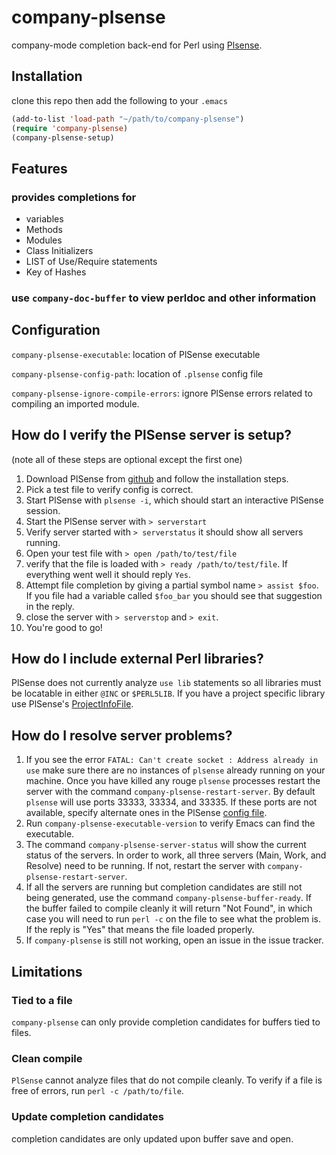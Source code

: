 # company-plsense 

company-mode completion back-end for Perl using [Plsense](https://github.com/aki2o/plsense).

## Installation

clone this repo then add the following to your `.emacs` 
```lisp
(add-to-list 'load-path "~/path/to/company-plsense")
(require 'company-plsense)
(company-plsense-setup)

```

## Features

### provides completions for
- variables
- Methods
- Modules
- Class Initializers
- LIST of Use/Require statements
- Key of Hashes


### use `company-doc-buffer` to view perldoc and other information

## Configuration
`company-plsense-executable`: location of PlSense executable

`company-plsense-config-path`: location of `.plsense` config file

`company-plsense-ignore-compile-errors`: ignore PlSense errors related to compiling an imported module.

## How do I verify the PlSense server is setup?
(note all of these steps are optional except the first one)
1. Download PlSense from [github](https://github.com/aki2o/plsense) and follow the
   installation steps.
2. Pick a test file to verify config is correct.
3. Start PlSense with `plsense -i`, which should start an interactive PlSense session.
4. Start the PlSense server with `> serverstart`
5. Verify server started with `> serverstatus` it should show all servers running.
6. Open your test file with `> open /path/to/test/file`
7. verify that the file is loaded with `> ready /path/to/test/file`. If
   everything went well it should reply `Yes`.
8. Attempt file completion by giving a partial symbol name `> assist $foo`. If
   you file had a variable called `$foo_bar` you should see that suggestion in
   the reply.
9. close the server with `> serverstop` and `> exit`.
10. You're good to go!

## How do I include external Perl libraries?
PlSense does not currently analyze `use lib` statements so all libraries must
be locatable in either `@INC` or `$PERL5LIB`. If you have a project specific
library use PlSense's [ProjectInfoFile](https://github.com/aki2o/plsense/wiki/Library#projectmodule).

## How do I resolve server problems?
1. If you see the error `FATAL: Can't create socket : Address already in use`
   make sure there are no instances of `plsense` already running on your machine.
   Once you have killed any rouge `plsense` processes restart the server with the
   command `company-plsense-restart-server`. By default `plsense` will use ports
   33333, 33334, and 33335. If these ports are not available, specify alternate
   ones in the PlSense [config file](https://github.com/aki2o/plsense/wiki/Config).
2. Run `company-plsense-executable-version` to verify Emacs can find the executable.
3. The command `company-plsense-server-status` will show the current status of
   the servers. In order to work, all three servers (Main, Work, and Resolve)
   need to be running. If not, restart the server with
   `company-plsense-restart-server`.
4. If all the servers are running but completion candidates are still not being
   generated, use the command `company-plsense-buffer-ready`. If the buffer
   failed to compile cleanly it will return "Not Found", in which case you will
   need to run `perl -c` on the file to see what the problem is. If the reply is
   "Yes" that means the file loaded properly.
5. If `company-plsense` is still not working, open an issue in the issue tracker.

## Limitations

### Tied to a file
`company-plsense` can only provide completion candidates for buffers tied to files.

### Clean compile
`PlSense` cannot analyze files that do not compile cleanly. To verify if a file is
free of errors, run `perl -c /path/to/file`.

### Update completion candidates
completion candidates are only updated upon buffer save and open.
